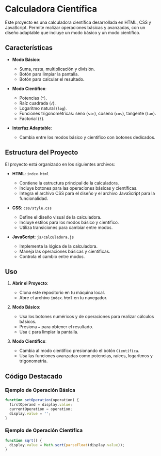 # Calculadora Científica

Este proyecto es una calculadora científica desarrollada en HTML, CSS y JavaScript. Permite realizar operaciones básicas y avanzadas, con un diseño adaptable que incluye un modo básico y un modo científico.

## Características

- **Modo Básico**:
  - Suma, resta, multiplicación y división.
  - Botón para limpiar la pantalla.
  - Botón para calcular el resultado.

- **Modo Científico**:
  - Potencias (`^`).
  - Raíz cuadrada (`√`).
  - Logaritmo natural (`log`).
  - Funciones trigonométricas: seno (`sin`), coseno (`cos`), tangente (`tan`).
  - Factorial (`!`).

- **Interfaz Adaptable**:
  - Cambia entre los modos básico y científico con botones dedicados.

## Estructura del Proyecto

El proyecto está organizado en los siguientes archivos:

- **HTML**: `index.html`
  - Contiene la estructura principal de la calculadora.
  - Incluye botones para las operaciones básicas y científicas.
  - Integra el archivo CSS para el diseño y el archivo JavaScript para la funcionalidad.

- **CSS**: `css/style.css`
  - Define el diseño visual de la calculadora.
  - Incluye estilos para los modos básico y científico.
  - Utiliza transiciones para cambiar entre modos.

- **JavaScript**: `js/calculadora.js`
  - Implementa la lógica de la calculadora.
  - Maneja las operaciones básicas y científicas.
  - Controla el cambio entre modos.

## Uso

1. **Abrir el Proyecto**:
   - Clona este repositorio en tu máquina local.
   - Abre el archivo `index.html` en tu navegador.

2. **Modo Básico**:
   - Usa los botones numéricos y de operaciones para realizar cálculos básicos.
   - Presiona `=` para obtener el resultado.
   - Usa `C` para limpiar la pantalla.

3. **Modo Científico**:
   - Cambia al modo científico presionando el botón `Científica`.
   - Usa las funciones avanzadas como potencias, raíces, logaritmos y trigonometría.

## Código Destacado

### Ejemplo de Operación Básica
```javascript
function setOperation(operation) {
  firstOperand = display.value;
  currentOperation = operation;
  display.value = '';
}
```

### Ejemplo de Operación Científica
```javascript
function sqrt() {
  display.value = Math.sqrt(parseFloat(display.value));
}
```
